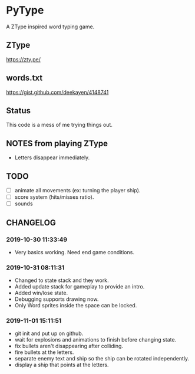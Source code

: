 # PyType

A ZType inspired word typing game.

## ZType
https://zty.pe/

## words.txt
https://gist.github.com/deekayen/4148741

## Status

This code is a mess of me trying things out.

## NOTES from playing ZType

* Letters disappear immediately.

## TODO

* [ ] animate all movements (ex: turning the player ship).
* [ ] score system (hits/misses ratio).
* [ ] sounds

## CHANGELOG

### 2019-10-30 11:33:49

* Very basics working. Need end game conditions.

### 2019-10-31 08:11:31

* Changed to state stack and they work.
* Added update stack for gameplay to provide an intro.
* Added win/lose state.
* Debugging supports drawing now.
* Only Word sprites inside the space can be locked.

### 2019-11-01 15:11:51

* git init and put up on github.
* wait for explosions and animations to finish before changing state.
* fix bullets aren't disappearing after colliding.
* fire bullets at the letters.
* separate enemy text and ship so the ship can be rotated independently.
* display a ship that points at the letters.
